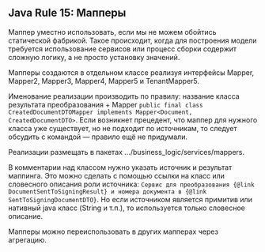 ## Java Rule 15: Мапперы


Маппер уместно использовать, если мы не можем обойтись статической фабрикой. Такое происходит, когда для построения
модели требуется использование сервисов или процесс сборки содержит сложную логику, а не просто установку значений.

Мапперы создаются в отдельном классе реализуя интерфейсы Mapper, Mapper2, Mapper3, Mapper4, Mapper5 и TenantMapper5.

Именование реализации производить по правилу: название класса результата преобразования + Mapper
`public final class CreatedDocumentDTOMapper implements Mapper<Document, CreatedDocumentDTO>`.
Если возникнет прецедент, что маппер для нужного класса уже существует, но не подходит по источникам,
то следует обсудить с командой — правило ещё не придумали.

Реализации размещать в пакетах …/business_logic/services/mappers.

В комментарии над классом нужно указать источник и результат маппинга. Это можно сделать с помощью ссылки на класс или
словесного описания роли источника:
`Сервис для преобразования {@link DocumentSentToSigningResult} и номера документа в {@link SentToSigningDocumentDTO}`.
Но если источником является примитив или нативный java класс (String и т.п.), то используется только словесное описание.

Мапперы можно переиспользовать в других мапперах через агрегацию.
